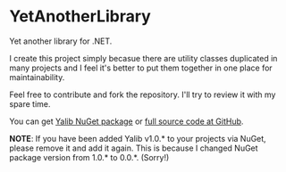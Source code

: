 YetAnotherLibrary
=================

Yet another library for .NET.

I create this project simply becasue there are utility classes duplicated in many projects and I feel it's better to put them together in one place for maintainability.

Feel free to contribute and fork the repository. I'll try to review it with my spare time.

You can get [Yalib NuGet package](https://www.nuget.org/packages/Yalib/) or [full source code at GitHub](https://github.com/huanlin/YetAnotherLibrary).

**NOTE**: If you have been added Yalib v1.0.\* to your projects via NuGet, please remove it and add it again. This is because I changed NuGet package version from 1.0.\* to 0.0.\*. (Sorry!)

